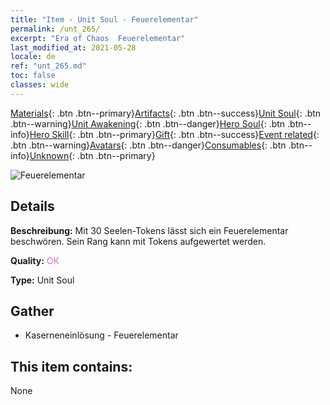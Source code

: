 ```yaml
---
title: "Item - Unit Soul - Feuerelementar"
permalink: /unt_265/
excerpt: "Era of Chaos  Feuerelementar"
last_modified_at: 2021-05-28
locale: de
ref: "unt_265.md"
toc: false
classes: wide
---
```

 [Materials](/ItemsDE/){: .btn .btn--primary}[Artifacts](/ItemsDE/Artifacts/){: .btn .btn--success}[Unit Soul](/ItemsDE/UnitSoul/){: .btn .btn--warning}[Unit Awakening](/ItemsDE/UnitAwakening/){: .btn .btn--danger}[Hero Soul](/ItemsDE/HeroSoul/){: .btn .btn--info}[Hero Skill](/ItemsDE/HeroSkill/){: .btn .btn--primary}[Gift](/ItemsDE/Gift/){: .btn .btn--success}[Event related](/ItemsDE/Events/){: .btn .btn--warning}[Avatars](/ItemsDE/Avatars/){: .btn .btn--danger}[Consumables](/ItemsDE/Consumables/){: .btn .btn--info}[Unknown](/ItemsDE/Unknown/){: .btn .btn--primary}

 ![Feuerelementar](/images/u/ti_liehuoyuansu.jpg)

## Details
 **Beschreibung:** Mit 30 Seelen-Tokens lässt sich ein Feuerelementar beschwören. Sein Rang kann mit Tokens aufgewertet werden.

 **Quality:** <span style="color: #DA70D6">OK</span>

 **Type:** Unit Soul

## Gather

*    Kaserneneinlösung - Feuerelementar 

## This item contains:

  None

